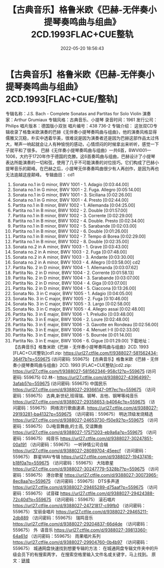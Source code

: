 ﻿---
title: 【古典音乐】格鲁米欧《巴赫-无伴奏小提琴奏鸣曲与组曲》2CD.1993FLAC+CUE整轨
date: 2022-05-20 18:56:43
categories: 古典音乐、新世纪、纯音雅乐
tags: 纯音雅乐
---
# 【古典音乐】格鲁米欧《巴赫-无伴奏小提琴奏鸣曲与组曲》2CD.1993[FLAC+CUE/整轨]

专辑名称：J.S. Bach - Complete
Sonatas and Partitas for Solo Violin
演奏家：Arthur
Grumiaux
专辑风格：古典音乐、小提琴
录音时间：1961
发行公司：Philips
唱片版本：德国版小双张
唱片编号：438 736-2
专辑介绍：
这张双CD专辑收录了格鲁米欧演奏的巴赫《无伴奏小提琴奏鸣曲与组曲》，他的演奏风格显得儒雅又沉稳，朴实中透着华美，很难说是因为演奏者还是因为巴赫这部作品太过伟大，琴声一响起就会让人有种愉悦的感动，心情烦闷的时候拿出来听听，感觉一下子就平和了很多。
巴赫《无伴奏小提琴奏鸣曲与组曲》一共6首，BWVl001—1006，大约于1720年作于德国的克滕。这6首奏鸣曲与组曲，巴赫设计了小提琴表达所能演奏的一切和弦，使用了几乎不可能演奏的对位技巧。它们构成了巴赫小提琴音乐的颠峰。在巴赫之后，小提琴无伴奏奏鸣曲很少有人再创作，是因为再也无法逾越这座颠峰。
专辑曲目：
cd1
01. Sonata no.1 in G minor, BWV
1001 - 1. Adagio
[0:03:44.00]
02. Sonata no.1 in G minor, BWV
1001 - 2. Fuga. Allegro
[0:05:14.00]
03. Sonata no.1 in G minor, BWV
1001 - 3. Siciliana
[0:02:26.00]
04. Sonata no.1 in G minor, BWV
1001 - 4. Presto
[0:02:44.00]
05. Partita no.1 in B minor,
BWV 1002 - 1. Allemanda
[0:04:25.00]
06. Partita no.1 in B minor,
BWV 1002 - 2. Double
[0:01:57.00]
07. Partita no.1 in B minor,
BWV 1002 - 3. Corrente
[0:02:29.00]
08. Partita no.1 in B minor,
BWV 1002 - 4. Double. Presto
[0:02:34.00]
09. Partita no.1 in B minor,
BWV 1002 - 5. Sarabande
[0:02:03.00]
10. Partita no.1 in B minor,
BWV 1002 - 6. Double
[0:01:26.00]
11. Partita no.1 in B minor,
BWV 1002 - 7. Tempo di Borea
[0:02:29.00]
12. Partita no.1 in B minor,
BWV 1002 - 8. Double
[0:02:35.00]
13. Sonata no.2 in A minor, BWV
1003 - 1. Grave
[0:03:43.00]
14. Sonata no.2 in A minor, BWV
1003 - 2. Fuga
[0:07:48.00]
15. Sonata no.2 in A minor, BWV
1003 - 3. Andante
[0:03:30.00]
16. Sonata no.2 in A minor, BWV
1003 - 4. Allegro
[0:03:58.00]
cd2
01. Partita No. 2 in D minor,
BWV 1004 - 1. Allemanda
[0:03:07.62]
02. Partita No. 2 in D minor,
BWV 1004 - 2. Corrente
[0:01:58.13]
03. Partita No. 2 in D minor,
BWV 1004 - 3. Sarabande
[0:03:07.00]
04. Partita No. 2 in D minor,
BWV 1004 - 4. Giga
[0:03:07.00]
05. Partita No. 2 in D minor,
BWV 1004 - 5. Ciaccona
[0:13:26.00]
06. Sonata No. 3 in C major,
BWV 1005 - 1. Adagio
[0:04:05.00]
07. Sonata No. 3 in C major,
BWV 1005 - 2. Fuga
[0:10:46.00]
08. Sonata No. 3 in C major,
BWV 1005 - 3. Largo
[0:02:58.00]
09. Sonata No. 3 in C major,
BWV 1005 - 4. Allegro assai
[0:02:48.00]
10. Partita No. 3 in E major,
BWV 1006 - 1. Preludio
[0:03:48.00]
11. Partita No. 3 in E major,
BWV 1006 - 2. Loure
[0:02:48.00]
12. Partita No. 3 in E major,
BWV 1006 - 3. Gavotte en Rondeau
[0:02:56.00]
13. Partita No. 3 in E major,
BWV 1006 - 4. Menuet I-II
[0:02:33.00]
14. Partita No. 3 in E major,
BWV 1006 - 5. Bourrée
[0:01:14.00]
15. Partita No. 3 in E major,
BWV 1006 - 6. Gigue
[0:01:29.00]
下载地址：
【古典音乐】格鲁米欧《巴赫 - 无伴奏小提琴奏鸣曲与组曲》2CD. 1993
[FLAC+CUE整轨]cd1.zip: https://url27.ctfile.com/f/9388027-581562434-364f7b?p=559675
(访问密码: 559675)
【古典音乐】格鲁米欧《巴赫 - 无伴奏小提琴奏鸣曲与组曲》2CD. 1993 [FLAC+CUE整轨]cd2.zip:
https://url27.ctfile.com/f/9388027-581562346-958c12?p=559675
(访问密码: 559675)
02.林-: https://url27.ctfile.com/d/9388027-43964997-3afab5?p=559675
(访问密码: 559675)
中国民乐
https://url27.ctfile.com/d/9388027-29366147-0ff7ec?p=559675
（访问密码：559675）
古典,新世纪,班得瑞、钢琴、吉他、钢琴等纯音乐
https://url27.ctfile.com/d/9388027-29358653-b4064c?p=559675
（访问密码：559675）
网络流行歌曲速递.
https://url27.ctfile.com/d/9388027-29193281-ba4132?p=559675
（访问密码：559675）
明达顶级发烧精选
https://url27.ctfile.com/d/9388027-24653730-f50e92?p=559675
（访问密码：559675）
DJ电音舞曲,的士高, 交谊舞曲
https://url27.ctfile.com/d/9388027-17571203-eb9a6a?p=559675
（访问密码：559675）
纯音乐
https://url27.ctfile.com/d/9388027-30247851-00a191
（访问密码：559675）
一听钟情公司合辑
https://url27.ctfile.com/d/9388027-28089704-45eecf
（访问密码：559675）
群星WAV专辑
https://url27.ctfile.com/d/9388027-19437416-b18f0a?p=559675
（访问密码：559675）
大陆歌星
https://url27.ctfile.com/d/9388027-30247779-5328b7?p=559675
（访问密码：559675）
港台歌星
https://url27.ctfile.com/d/9388027-30073965-8ec8aa?p=559675
（访问密码：559675）
DTS多声道
https://url27.ctfile.com/d/9388027-29465289-d75aaf?p=559675
（访问密码：559675）
试音碟
https://url27.ctfile.com/d/9388027-29424388-72c40d?p=559675
（访问密码：559675）
滚石唱片
https://url27.ctfile.com/d/9388027-24721817-c99fb0
（访问密码：559675）
宝丽金唱片
https://url27.ctfile.com/d/9388027-29465211-2db889
（访问密码：559675）
瑞鸣音乐
https://url27.ctfile.com/d/9388027-29204837-66d4de
（访问密码：559675）
外  语音乐
https://url27.ctfile.com/d/9388027-39813360-64a61d
（访问密码：559675）
雨果唱片系列
https://url27.ctfile.com/d/9388027-29904760-0b4b97
（访问密码：559675）
城通网盘快速找到想要专辑的方法：
在城通网盘专辑文件夹中的升级会员下的有搜索两字，
在搜索空格里输入文件名或关键字，马上找到。
原文：[链接](https://blog.sina.com.cn/s/blog_1647c7e7601030xc3.html)